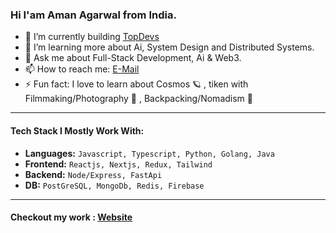 ### Hi I'am Aman Agarwal from India.

- 🔭 I’m currently building [TopDevs](https://github.com/topdevsin)
- 🌱 I’m learning more about Ai, System Design and Distributed Systems.
- 💬 Ask me about Full-Stack Development, Ai & Web3.
- 📫 How to reach me: [E-Mail](mailto:amanagarwalx123@gmail.com)
- ⚡ Fun fact: I love to learn about Cosmos 🪐 , tiken with Filmmaking/Photography 📸 , Backpacking/Nomadism 🎒
*********
#### Tech Stack I Mostly Work With:
 + **Languages:** `Javascript, Typescript, Python, Golang, Java`
 + **Frontend:** `Reactjs, Nextjs, Redux, Tailwind`
 + **Backend:** `Node/Express, FastApi`
 + **DB:** `PostGreSQL, MongoDb, Redis, Firebase`
**********
#### Checkout my work : [Website](https://aman.bio)
